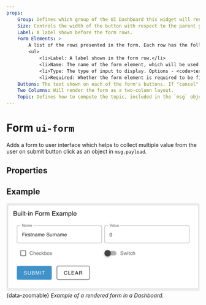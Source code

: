 ```yaml
---
props:
    Group: Defines which group of the UI Dashboard this widget will render in.
    Size: Controls the width of the button with respect to the parent group. Maximum value is the width of the group.
    Label: A label shown before the form rows.
    Form Elements: >
        A list of the rows presented in the form. Each row has the following properties:
        <ul>
            <li>Label: A label shown in the form row.</li>
            <li>Name: The name of the form element, which will be used as the key in the <code>msg.payload</code> object.</li>
            <li>Type: The type of input to display. Options - <code>text | multiline | password | email | number | checkbox | switch | date | time</code></li>
            <li>Required: Whether the form element is required to be filled in before the form can be submitted.</li>
    Buttons: The text shown on each of the form's buttons. If "cancel" text is left empty, then no cancel button will be shown.
    Two Columns: Will render the form as a two-column layout.
    Topic: Defines how to compute the topic, included in the `msg` object, when the form is submitted.
---
```


<script setup>
</script>

# Form `ui-form`

Adds a form to user interface which helps to collect multiple value from the user on submit button click as an object in `msg.payload`.

## Properties

<PropsTable/>

## Example

![Example of a Form](../../assets/images/node-examples/ui-form.png "Example of tewo-column Form"){data-zoomable}
*Example of a rendered form in a Dashboard.*
